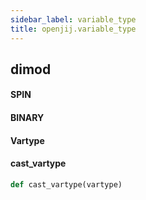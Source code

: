 ```yaml
---
sidebar_label: variable_type
title: openjij.variable_type
---
```


## dimod

#### SPIN

#### BINARY

#### Vartype

#### cast\_vartype

```python
def cast_vartype(vartype)
```

